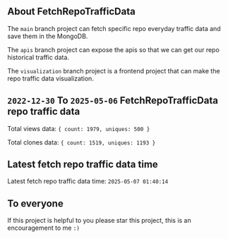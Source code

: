 ## About FetchRepoTrafficData

The `main` branch project can fetch specific repo everyday traffic data and save them in the MongoDB.

The `apis` branch project can expose the apis so that we can get our repo historical traffic data.

The `visualization` branch project is a frontend project that can make the repo traffic data visualization.

## `2022-12-30` To `2025-05-06` FetchRepoTrafficData repo traffic data

Total views data: `{ count: 1979, uniques: 500 }`

Total clones data: `{ count: 1519, uniques: 1193 }`

## Latest fetch repo traffic data time

Latest fetch repo traffic data time: `2025-05-07 01:40:14`

## To everyone

If this project is helpful to you please star this project, this is an encouragement to me `:)`



